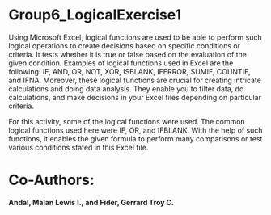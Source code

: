 # Group6_LogicalExercise1
Using Microsoft Excel, logical functions are used to be able to perform such logical operations to create decisions based on specific conditions or criteria. It tests whether it is true or false based on the evaluation of the given condition. Examples of logical functions used in Excel are the following: IF, AND, OR, NOT, XOR, ISBLANK, IFERROR, SUMIF, COUNTIF, and IFNA. Moreover, these logical functions are crucial for creating intricate calculations and doing data analysis. They enable you to filter data, do calculations, and make decisions in your Excel files depending on particular criteria.

For this activity, some of the logical functions were used. The common logical functions used here were IF, OR, and IFBLANK. With the help of such functions, it enables the given formula to perform many comparisons or test various conditions stated in this Excel file.

# Co-Authors:
**Andal, Malan Lewis I., and Fider, Gerrard Troy C.**
